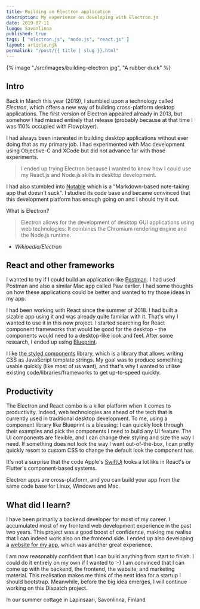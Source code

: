 ```yaml
---
title: Building an Electron application
description: My experience on developing with Electron.js
date: 2019-07-11
luogo: Savonlinna
published: true
tags: [ "electron.js", "node.js", "react.js" ]
layout: article.njk
permalink: "/post/{{ title | slug }}.html"
---
```


{% image "./src/images/building-electron.jpg", "A rubber duck" %}

## Intro

Back in March this year (2019), I stumbled upon a technology called _Electron_, which offers a new way of building
cross-platform desktop applications. The first version of Electron appeared already in 2013, but somehow I had missed
entirely that release (probably because at that time I was 110% occupied with Flowplayer).

I had always been interested in building desktop applications without ever doing that as my primary job. I had
experimented with Mac development using Objective-C and XCode but did not advance far with those experiments.

> I ended up trying Electron because I wanted to know how I could use my React.js and Node.js skills in desktop development.

I had also stumbled into [Notable](https://github.com/notable/notable) which is a "Markdown-based note-taking app that
doesn't suck". I studied its code base and became convinced that this development platform has enough going on and I
should try it out.

What is Electron?

> Electron allows for the development of desktop GUI applications using web technologies: It combines the Chromium rendering engine and the Node.js runtime.

- <cite>Wikipedia/Electron</cite>

## React and other frameworks

I wanted to try if I could build an application like [Postman](https://www.getpostman.com). I had used Postman and also
a similar Mac app called Paw earlier. I had some thoughts on how these applications could be better and
wanted to try those ideas in my app.

I had been working with React since the summer of 2018. I had built a sizable app using it and was already quite
familiar with it. That's why I wanted to use it in this new project. I started searching for React component frameworks
that would be good for the desktop - the components would need to a desktop-like look and feel. After some research, I
ended up using [Blueprint](https://blueprintjs.com).

I like [the styled components](https://www.styled-components.com) library, which is a library that allows writing CSS as
JavaScript template strings. My goal was to produce something usable quickly (like most of us want), and that's why I
wanted to utilise existing code/libraries/frameworks to get up-to-speed quickly.

## Productivity

The Electron and React combo is a killer platform when it comes to productivity. Indeed, web technologies are ahead of
the tech that is currently used in traditional desktop development. To me, using a component library like Blueprint is a
blessing: I can quickly look through their examples and pick the components I need to build any UI feature. The UI
components are flexible, and I can change their styling and size the way I need. If something does not look the way I
want out-of-the-box, I can pretty quickly resort to custom CSS to change the default look the component has.

It's not a surprise that the code Apple's [SwiftUi](https://developer.apple.com/xcode/swiftui/) looks a lot like in
React's or Flutter's component-based systems.

Electron apps are cross-platform, and you can build your app from the same code base for Linux, Windows and Mac.

## What did I learn?

I have been primarily a backend developer for most of my career. I accumulated most of my frontend web development
experience in the past two years. This project was a good boost of confidence, making me realise that I can indeed work
also on the frontend side. I ended up also developing a [website for my app](https://dispatch.rest), which was another
great experience.

I am now reasonably confident that I can build anything from start to finish. I could do it entirely on my own if I
wanted to  :-) I am convinced that I can come up with the backend, the frontend, the website, and marketing material.
This realisation makes me think of the next idea for a startup I should bootstrap. Meanwhile, before the big idea
emerges, I will continue working on this Dispatch project.

In our summer cottage in Lapinsaari, Savonlinna, Finland
